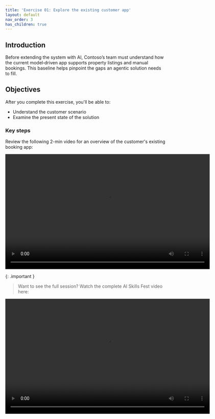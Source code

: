 ```yaml
---
title: 'Exercise 01: Explore the existing customer app'
layout: default
nav_order: 3
has_children: true
---
```


## Introduction
Before extending the system with AI, Contoso’s team must understand how the current model‑driven app supports property listings and manual bookings. This baseline helps pinpoint the gaps an agentic solution needs to fill.

## Objectives
After you complete this exercise, you'll be able to:
- Understand the customer scenario
- Examine the present state of the solution

### Key steps 

Review the following 2-min video for an overview of the customer's existing booking app:

<div>
<video style="width: 640px; height: 360px;" controls> 
<source src="../../media/AI_Skills_Fest_New.mp4" type="video/mp4"> 
</video> </div>


{: .important }
> Want to see the full session? Watch the complete AI Skills Fest video here:

<video style="width: 640px; height: 360px;" controls>
<source src="./../media/AI_Skills_Fest_-_Copilot_Studio_compressed.mp4" type="video/mp4">


**Duration**: 15 min
